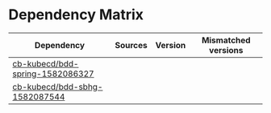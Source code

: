 # Dependency Matrix

Dependency | Sources | Version | Mismatched versions
---------- | ------- | ------- | -------------------
[cb-kubecd/bdd-spring-1582086327](https://github.com/cb-kubecd/bdd-spring-1582086327.git) |  | []() | 
[cb-kubecd/bdd-sbhg-1582087544](https://github.com/cb-kubecd/bdd-sbhg-1582087544.git) |  | []() | 
